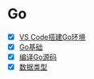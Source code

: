 # Go

- [x] [VS Code搭建Go环境](./vscode.md)
- [x] [Go基础](./base.md)
- [x] [编译Go源码](./compile.md)
- [x] [数据类型](./types.md)